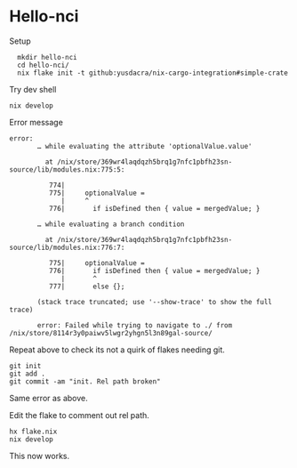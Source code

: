 # Hello-nci 

Setup
```
  mkdir hello-nci
  cd hello-nci/
  nix flake init -t github:yusdacra/nix-cargo-integration#simple-crate
```

Try dev shell
```
nix develop
```

Error message
```sample
error:
       … while evaluating the attribute 'optionalValue.value'

         at /nix/store/369wr4laqdqzh5brq1g7nfc1pbfh23sn-source/lib/modules.nix:775:5:

          774|
          775|     optionalValue =
             |     ^
          776|       if isDefined then { value = mergedValue; }

       … while evaluating a branch condition

         at /nix/store/369wr4laqdqzh5brq1g7nfc1pbfh23sn-source/lib/modules.nix:776:7:

          775|     optionalValue =
          776|       if isDefined then { value = mergedValue; }
             |       ^
          777|       else {};

       (stack trace truncated; use '--show-trace' to show the full trace)

       error: Failed while trying to navigate to ./ from /nix/store/8114r3y0paiwv5lwgr2yhgn5l3n89gal-source/
```

Repeat above to check its not a quirk of flakes needing git. 
```
git init
git add .
git commit -am "init. Rel path broken"
```
Same error as above. 

Edit the flake to comment out rel path.
```
hx flake.nix 
nix develop 
```
This now works.